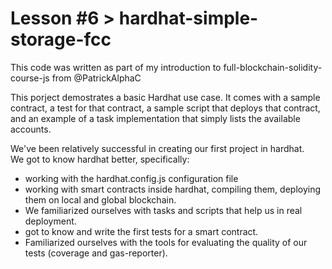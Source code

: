 # Lesson #6 > hardhat-simple-storage-fcc

This code was written as part of my introduction to full-blockchain-solidity-course-js from @PatrickAlphaC

This porject demostrates a basic Hardhat use case. It comes with a sample contract, a test for that contract, a sample script that deploys that contract, and an example of a task implementation that simply lists the available accounts. 

We've been relatively successful in creating our first project in hardhat.  
We got to know hardhat better, specifically:
- working with the hardhat.config.js configuration file
- working with smart contracts inside hardhat, compiling them, deploying them on local and global blockchain.
- We familiarized ourselves with tasks and scripts that help us in real deployment. 
- got to know and write the first tests for a smart contract.
- Familiarized ourselves with the tools for evaluating the quality of our tests (coverage and gas-reporter).
